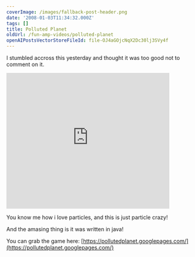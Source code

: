 ```yaml
---
coverImage: /images/fallback-post-header.png
date: '2008-01-03T11:34:32.000Z'
tags: []
title: Polluted Planet
oldUrl: /fun-amp-videos/polluted-planet
openAIPostsVectorStoreFileId: file-OJ4aGOjcNqX2Dc30lj3SVy4f
---
```


I stumbled accross this yesterday and thought it was too good not to comment on it.

<!-- more -->

<embed src="https://www.youtube.com/v/f75qk4XbiuA&rel=1" type="application/x-shockwave-flash" wmode="transparent" width="425" height="355"></embed>

You know me how i love particles, and this is just particle crazy!

And the amasing thing is it was written in java!

You can grab the game here: [https://pollutedplanet.googlepages.com/](https://pollutedplanet.googlepages.com/)
